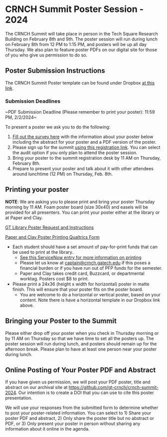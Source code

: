 # CRNCH Summit Poster Session - 2024
 
The CRNCH Summit will take place in person in the Tech Square Research Building on February 8th and 9th. The poster session will run during lunch on February 8th from 12 PM to 1:15 PM, and posters will be up all day Thursday. We also plan to feature poster PDFs on our digital site for those of you who give us permission to do so.

## Poster Submission Instructions
The CRNCH Summit Poster template can be found under Dropbox [at this link](https://www.dropbox.com/s/5sczj4x4986ub9e/CRNCH%20Poster%20Template%202022.pptx?dl=0).

### Submission Deadlines
~PDF Submission Deadline (Please remember to print your poster): 11:59 PM, 2/2/2024~  

To present a poster we ask you to do the following:
1) [Fill out the survey here](https://gatech.co1.qualtrics.com/jfe/form/SV_4ZmQ7mehWtfLrVA) with the information about your poster below including the abstract for your poster and a PDF version of the poster.
2)  Please sign up for the summit [using this registration link](https://epay.gatech.edu/C20793_ustores/web/store_main.jsp?STOREID=560). You can select the audit option if you only plan to attend the poster session. 
3)  Bring your poster to the summit registration desk by 11 AM on Thursday, February 8th.
4)  Prepare to present your poster and talk about it with other attendees around lunchtime (12 PM) on Thursday, Feb. 8th.

## Printing your poster

**NOTE**: We are asking you to please print and bring your poster Thursday morning by 11 AM. Foam poster board (size 30x40) and easels will be provided for all presenters. You can print your poster either at the library or at Paper and Clay.

[GT Library Poster Request and Instructions](https://www.library.gatech.edu/poster-request) 

[Paper and Clay Poster Printing Qualtrics Form](https://gatech.co1.qualtrics.com/jfe/form/SV_daqObXeNDAwq9Om)

* Each student should have a set amount of pay-for-print funds that can be used to print at the library. 
    * [See this ServiceNow entry for more information on printing](https://gatech.service-now.com/home?id=kb_article_view&sysparm_article=KB0027983)  
    * Please let us know at captain@crnch.gatech.edu if this poses a financial burden or if you have run out of PFP funds for the semester.
    * Paper and Clay takes credit card, Buzzcard, or departmental worktag. Posters cost $8 to print.
* Please print a 24x36 (height x width for horizontal) poster in matte finish. This will ensure that your poster fits on the poster board.
    * You are welcome to do a horizontal or vertical poster, based on your content. Note there is have a horizontal template in our Dropbox link above. 

## Bringing your Poster to the Summit

Please either drop off your poster when you check in Thursday morning or by 11 AM on Thursday so that we have time to set all the posters up. The poster session will run during lunch, and posters should remain up for the afternoon break. Please plan to have at least one person near your poster during lunch. 

## Online Posting of Your Poster PDF and Abstract

If you have given us permission, we will post your PDF poster, title and abstract on our archival site at https://github.com/gt-crnch/crnch-summit-2024. Our intention is to create a DOI that you can use to cite this poster presentation. 

We will use your responses from the submitted form to determine whether to post your poster-related information. You can select to 1) Share your poster PDF and abstract, 2) Only share the poster title but no abstract or PDF, or 3) Only present your poster in person without sharing any information about it online in the agenda. 
